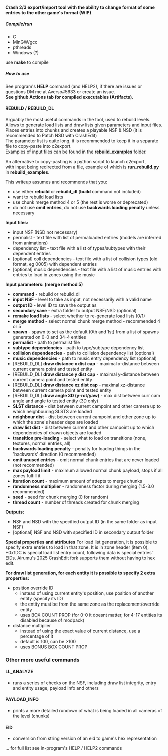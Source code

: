 #### Crash 2/3 export/import tool with the ability to change format of some entries to the other game's format (WIP)


##### Compile/run

- C
- MinGW/gcc
- pthreads
- Windows (?)

use **make** to compile

##### How to use

See program's **HELP** command (and HELP2), if there are issues or questions DM me at Averso#5633 or create an issue. \
**See github Actions tab for compiled executables (Artifacts).**


#### REBUILD / REBUILD_DL

Arguably the most useful commands in the tool, used to rebuild levels. \
Allows to generate load lists and draw lists given parameters and input files. \
Places entries into chunks and creates a playable NSF & NSD (it is recommended to Patch NSD with CrashEdit) \
The parameter list is quite long, it is recommended to keep it in a separate file to copy-paste into c2export. \
Examples of input files can be found in the **rebuild_examples** folder.

An alternative to copy-pasting is a python script to launch c2export, \
with input being redirected from a file, example of which is **run_rebuild.py** in **rebuild_examples**.

This writeup assumes and recommends that you:
- use either **rebuild** or **rebuild_dl** (**build** command not included)
- want to rebuild load lists
- use chunk merge method 4 or 5 (the rest is worse or deprecated)
- do not use **omit entries**, do not use **backwards loading penalty** unless necessary


**Input files:**
- input NSF (NSD not necessary)
- permalist - text file with list of permaloaded entries (models are inferred from animations)
- dependency list - text file with a list of types/subtypes with their dependent entries
- [optional] coll dependencies - text file with a list of collision types (old format, eg 0005) with dependent entries
- [optional] music dependencies - text file with a list of music entries with entries to load in zones using the music

**Input parameters: (merge method 5)**
- **command** - rebuild or rebuild_dl
- **input NSF** - level to take as input, not necessarily with a valid name
- **output ID** - level ID to save the output as
- **secondary save** - extra folder to output NSF/NSD (optional)
- **remake load lists** - select whether to re-generate load lists (0/1)
- **merge method** - select normal chunk merge method - recommended 4 or 5
- **spawn** - spawn to set as the default (0th and 1st) from a list of spawns generated on 0-0 and 34-4 entities
- **permalist** - path to permalist file
- **subtype dependencies** - path to type/subtype dependency list
- **collision dependencies** - path to collision dependency list (optional)
- **music dependencies** - path to music entry dependency list (optional)
- [REBUILD_DL] **draw distance x dist cap** - maximal x-distance between current camera point and tested entity
- [REBUILD_DL] **draw distance y dist cap** - maximal y-distance between current camera point and tested entity
- [REBUILD_DL] **draw distance xz dist cap** - maximal xz-distance between current camera point and tested entity
- [REBUILD_DL] **draw angle 3D (y-rot/yaw)** - max dist between curr cam angle and angle to tested entity (3D only)
- **SLST distance** - dist between current campoint and other camera up to which neighbouring SLSTS are loaded
- **neighbour dist** - dist between current campoint and other zone up to which the zone's header deps are loaded
- **draw list dist** - dist between current and other campoint up to which dependencies of drawn objects are loaded
- **transition pre-loading** - select what to load on transitions (none, textures, normal entries, all)
- **backwards loading penalty** - penalty for loading things in the 'backwards' direction (0 recommended)
- **omit unused entries** - omit normal chunk entries that are never loaded (not recommended)
- **max payload limit** - maximum allowed normal chunk payload, stops if all zones fulfill it
- **iteration count** - maximum amount of attepts to merge chunks
- **randomness multiplier** - randomness factor during merging (1.5-3.0 recommended)
- **seed** - seed for chunk merging (0 for random)
- **thread count** - number of threads created for chunk merging

**Outputs:**
- NSF and NSD with the specified output ID (in the same folder as input NSF)
- [optional] NSF and NSD with specified ID in secondary output folder
  
**Special properties and attributes**
For load list generation, it is possible to specify extra entries to load in that zone.
It is in zone header (item 0), +0x1DC is special load list entry count, following data is special entries' EIDs.
Airumu's 2025 CrashEdit fork supports them without having to hex edit.

**For draw list generation, for each entity it is possible to specify 2 extra properties:**
- position override ID
  - instead of using current entity's position, use position of another entity (specify its ID)
  - the entity must be from the same zone as the replacement/override entity
  - uses BOX COUNT PROP (for 0-0 it doesnt matter, for 4-17 entities its disabled because of modpack)
- distance multiplier
  - instead of using the exact value of current distance, use a percentage of it
  - default is 100, can be >100
  - uses BONUS BOX COUNT PROP
  
### Other more useful commands

#### LL_ANALYZE
- runs a series of checks on the NSF, including draw list integrity, entry and entity usage, payload info and others

#### PAYLOAD_INFO
- prints a more detailed rundown of what is being loaded in all cameras of the level (chunks)

#### EID
- conversion from string version of an eid to game's hex representation

... for full list see in-program's HELP / HELP2 commands
